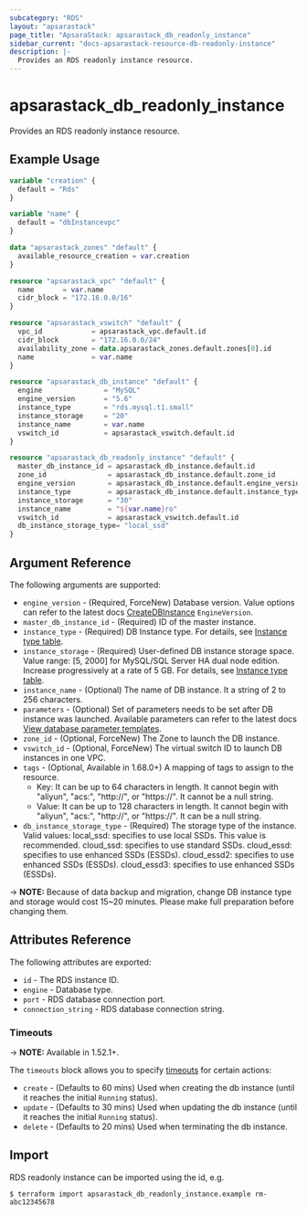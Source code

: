 ```yaml
---
subcategory: "RDS"
layout: "apsarastack"
page_title: "ApsaraStack: apsarastack_db_readonly_instance"
sidebar_current: "docs-apsarastack-resource-db-readonly-instance"
description: |-
  Provides an RDS readonly instance resource.
---
```


# apsarastack\_db\_readonly\_instance

Provides an RDS readonly instance resource. 

## Example Usage

```terraform
variable "creation" {
  default = "Rds"
}

variable "name" {
  default = "dbInstancevpc"
}

data "apsarastack_zones" "default" {
  available_resource_creation = var.creation
}

resource "apsarastack_vpc" "default" {
  name       = var.name
  cidr_block = "172.16.0.0/16"
}

resource "apsarastack_vswitch" "default" {
  vpc_id            = apsarastack_vpc.default.id
  cidr_block        = "172.16.0.0/24"
  availability_zone = data.apsarastack_zones.default.zones[0].id
  name              = var.name
}

resource "apsarastack_db_instance" "default" {
  engine               = "MySQL"
  engine_version       = "5.6"
  instance_type        = "rds.mysql.t1.small"
  instance_storage     = "20"
  instance_name        = var.name
  vswitch_id           = apsarastack_vswitch.default.id
}

resource "apsarastack_db_readonly_instance" "default" {
  master_db_instance_id = apsarastack_db_instance.default.id
  zone_id               = apsarastack_db_instance.default.zone_id
  engine_version        = apsarastack_db_instance.default.engine_version
  instance_type         = apsarastack_db_instance.default.instance_type
  instance_storage      = "30"
  instance_name         = "${var.name}ro"
  vswitch_id            = apsarastack_vswitch.default.id
  db_instance_storage_type= "local_ssd"
}
```

## Argument Reference

The following arguments are supported:

* `engine_version` - (Required, ForceNew) Database version. Value options can refer to the latest docs [CreateDBInstance](https://www.alibabacloud.com/help/doc-detail/26228.htm) `EngineVersion`.
* `master_db_instance_id` - (Required) ID of the master instance.
* `instance_type` - (Required) DB Instance type. For details, see [Instance type table](https://www.alibabacloud.com/help/doc-detail/26312.htm).
* `instance_storage` - (Required) User-defined DB instance storage space. Value range: [5, 2000] for MySQL/SQL Server HA dual node edition. Increase progressively at a rate of 5 GB. For details, see [Instance type table](https://www.alibabacloud.com/help/doc-detail/26312.htm).
* `instance_name` - (Optional) The name of DB instance. It a string of 2 to 256 characters.
* `parameters` - (Optional) Set of parameters needs to be set after DB instance was launched. Available parameters can refer to the latest docs [View database parameter templates](https://www.alibabacloud.com/help/doc-detail/26284.htm).
* `zone_id` - (Optional, ForceNew) The Zone to launch the DB instance.
* `vswitch_id` - (Optional, ForceNew) The virtual switch ID to launch DB instances in one VPC.
* `tags` - (Optional, Available in 1.68.0+) A mapping of tags to assign to the resource.
    - Key: It can be up to 64 characters in length. It cannot begin with "aliyun", "acs:", "http://", or "https://". It cannot be a null string.
    - Value: It can be up to 128 characters in length. It cannot begin with "aliyun", "acs:", "http://", or "https://". It can be a null string.
* `db_instance_storage_type` - (Required) The storage type of the instance. Valid values:
    local_ssd: specifies to use local SSDs. This value is recommended.
    cloud_ssd: specifies to use standard SSDs.
    cloud_essd: specifies to use enhanced SSDs (ESSDs).
    cloud_essd2: specifies to use enhanced SSDs (ESSDs).
    cloud_essd3: specifies to use enhanced SSDs (ESSDs).
    
-> **NOTE:** Because of data backup and migration, change DB instance type and storage would cost 15~20 minutes. Please make full preparation before changing them.

## Attributes Reference

The following attributes are exported:

* `id` - The RDS instance ID.
* `engine` - Database type.
* `port` - RDS database connection port.
* `connection_string` - RDS database connection string.

### Timeouts

-> **NOTE:** Available in 1.52.1+.

The `timeouts` block allows you to specify [timeouts](https://www.terraform.io/docs/configuration-0-11/resources.html#timeouts) for certain actions:

* `create` - (Defaults to 60 mins) Used when creating the db instance (until it reaches the initial `Running` status). 
* `update` - (Defaults to 30 mins) Used when updating the db instance (until it reaches the initial `Running` status). 
* `delete` - (Defaults to 20 mins) Used when terminating the db instance. 

## Import

RDS readonly instance can be imported using the id, e.g.

```
$ terraform import apsarastack_db_readonly_instance.example rm-abc12345678
```
